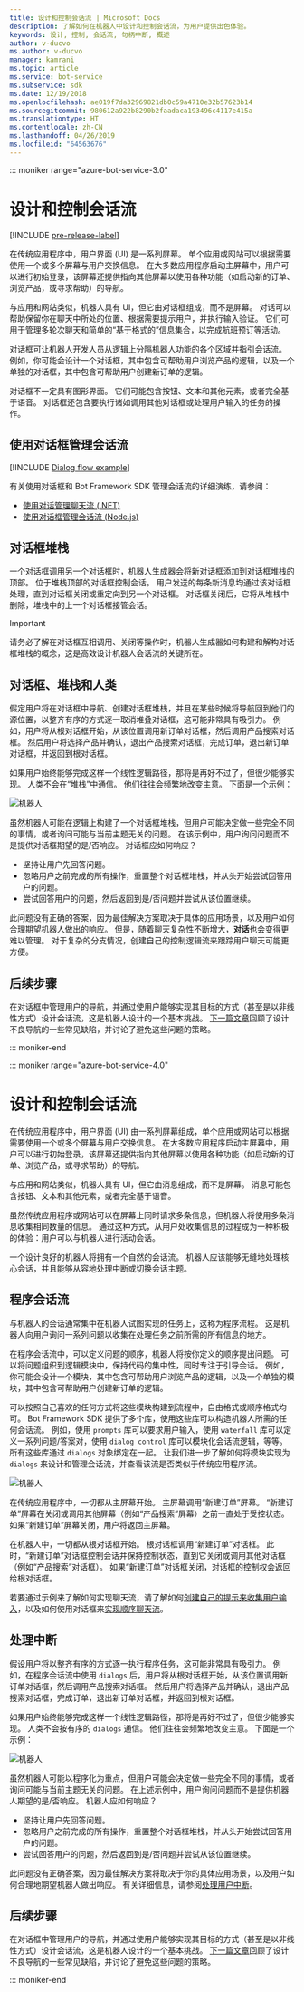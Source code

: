 ```yaml
---
title: 设计和控制会话流 | Microsoft Docs
description: 了解如何在机器人中设计和控制会话流，为用户提供出色体验。
keywords: 设计, 控制, 会话流, 句柄中断, 概述
author: v-ducvo
ms.author: v-ducvo
manager: kamrani
ms.topic: article
ms.service: bot-service
ms.subservice: sdk
ms.date: 12/19/2018
ms.openlocfilehash: ae019f7da32969821db0c59a4710e32b57623b14
ms.sourcegitcommit: 980612a922b8290b2faadaca193496c4117e415a
ms.translationtype: HT
ms.contentlocale: zh-CN
ms.lasthandoff: 04/26/2019
ms.locfileid: "64563676"
---
```

::: moniker range="azure-bot-service-3.0"

# <a name="design-and-control-conversation-flow"></a>设计和控制会话流

[!INCLUDE [pre-release-label](./includes/pre-release-label-v3.md)]

在传统应用程序中，用户界面 (UI) 是一系列屏幕。 
单个应用或网站可以根据需要使用一个或多个屏幕与用户交换信息。 
在大多数应用程序启动主屏幕中，用户可以进行初始登录，该屏幕还提供指向其他屏幕以使用各种功能（如启动新的订单、浏览产品，或寻求帮助）的导航。

与应用和网站类似，机器人具有 UI，但它由对话框组成，而不是屏幕。 对话可以帮助保留你在聊天中所处的位置、根据需要提示用户，并执行输入验证。 它们可用于管理多轮次聊天和简单的“基于格式的”信息集合，以完成航班预订等活动。

对话框可让机器人开发人员从逻辑上分隔机器人功能的各个区域并指引会话流。 例如，你可能会设计一个对话框，其中包含可帮助用户浏览产品的逻辑，以及一个单独的对话框，其中包含可帮助用户创建新订单的逻辑。 

对话框不一定具有图形界面。 它们可能包含按钮、文本和其他元素，或者完全基于语音。 对话框还包含要执行诸如调用其他对话框或处理用户输入的任务的操作。

## <a name="using-dialogs-to-manage-conversation-flow"></a>使用对话框管理会话流

[!INCLUDE [Dialog flow example](./includes/snippet-dotnet-manage-conversation-flow-intro.md)]

有关使用对话框和 Bot Framework SDK 管理会话流的详细演练，请参阅：

- [使用对话管理聊天流 (.NET)](./dotnet/bot-builder-dotnet-manage-conversation-flow.md)
- [使用对话框管理会话流 (Node.js)](./nodejs/bot-builder-nodejs-manage-conversation-flow.md)

## <a name="dialog-stack"></a>对话框堆栈

一个对话框调用另一个对话框时，机器人生成器会将新对话框添加到对话框堆栈的顶部。 
位于堆栈顶部的对话框控制会话。 
用户发送的每条新消息均通过该对话框处理，直到对话框关闭或重定向到另一个对话框。 
对话框关闭后，它将从堆栈中删除，堆栈中的上一个对话框接管会话。 

> [!IMPORTANT]
> 请务必了解在对话框互相调用、关闭等操作时，机器人生成器如何构建和解构对话框堆栈的概念，这是高效设计机器人会话流的关键所在。 

## <a name="dialogs-stacks-and-humans"></a>对话框、堆栈和人类

假定用户将在对话框中导航、创建对话框堆栈，并且在某些时候将导航回到他们的源位置，以整齐有序的方式逐一取消堆叠对话框，这可能非常具有吸引力。 
例如，用户将从根对话框开始，从该位置调用新订单对话框，然后调用产品搜索对话框。 
然后用户将选择产品并确认，退出产品搜索对话框，完成订单，退出新订单对话框，并返回到根对话框。 

如果用户始终能够完成这样一个线性逻辑路径，那将是再好不过了，但很少能够实现。 
人类不会在“堆栈”中通信。 他们往往会频繁地改变主意。 
下面是一个示例： 

![机器人](./media/bot-service-design-conversation-flow/stack-issue.png)

虽然机器人可能在逻辑上构建了一个对话框堆栈，但用户可能决定做一些完全不同的事情，或者询问可能与当前主题无关的问题。 
在该示例中，用户询问问题而不是提供对话框期望的是/否响应。 
对话框应如何响应？

- 坚持让用户先回答问题。 
- 忽略用户之前完成的所有操作，重置整个对话框堆栈，并从头开始尝试回答用户的问题。 
- 尝试回答用户的问题，然后返回到是/否问题并尝试从该位置继续。 

此问题没有正确的答案，因为最佳解决方案取决于具体的应用场景，以及用户如何合理期望机器人做出的响应。 但是，随着聊天复杂性不断增大，**对话**也会变得更难以管理。 对于复杂的分支情况，创建自己的控制逻辑流来跟踪用户聊天可能更方便。

## <a name="next-steps"></a>后续步骤

在对话框中管理用户的导航，并通过使用户能够实现其目标的方式（甚至是以非线性方式）设计会话流，这是机器人设计的一个基本挑战。 
[下一篇文章](./bot-service-design-navigation.md)回顾了设计不良导航的一些常见缺陷，并讨论了避免这些问题的策略。 

::: moniker-end

::: moniker range="azure-bot-service-4.0"

# <a name="design-and-control-conversation-flow"></a>设计和控制会话流

在传统应用程序中，用户界面 (UI) 由一系列屏幕组成，单个应用或网站可以根据需要使用一个或多个屏幕与用户交换信息。
在大多数应用程序启动主屏幕中，用户可以进行初始登录，该屏幕还提供指向其他屏幕以使用各种功能（如启动新的订单、浏览产品，或寻求帮助）的导航。

与应用和网站类似，机器人具有 UI，但它由消息组成，而不是屏幕。 消息可能包含按钮、文本和其他元素，或者完全基于语音。

虽然传统应用程序或网站可以在屏幕上同时请求多条信息，但机器人将使用多条消息收集相同数量的信息。 通过这种方式，从用户处收集信息的过程成为一种积极的体验：用户可以与机器人进行活动会话。

一个设计良好的机器人将拥有一个自然的会话流。 机器人应该能够无缝地处理核心会话，并且能够从容地处理中断或切换会话主题。

## <a name="procedural-conversation-flow"></a>程序会话流

与机器人的会话通常集中在机器人试图实现的任务上，这称为程序流程。 这是机器人向用户询问一系列问题以收集在处理任务之前所需的所有信息的地方。

在程序会话流中，可以定义问题的顺序，机器人将按你定义的顺序提出问题。 可以将问题组织到逻辑模块中，保持代码的集中性，同时专注于引导会话。 例如，你可能会设计一个模块，其中包含可帮助用户浏览产品的逻辑，以及一个单独的模块，其中包含可帮助用户创建新订单的逻辑。

可以按照自己喜欢的任何方式将这些模块构建到流程中，自由格式或顺序格式均可。 Bot Framework SDK 提供了多个库，使用这些库可以构造机器人所需的任何会话流。 例如，使用 `prompts` 库可以要求用户输入，使用 `waterfall` 库可以定义一系列问题/答案对，使用 `dialog control` 库可以模块化会话流逻辑，等等。所有这些库通过 `dialogs` 对象绑定在一起。 让我们进一步了解如何将模块实现为 `dialogs` 来设计和管理会话流，并查看该流是否类似于传统应用程序流。

![机器人](./media/designing-bots/core/dialogs-screens.png)

在传统应用程序中，一切都从主屏幕开始。
主屏幕调用“新建订单”屏幕。
“新建订单”屏幕在关闭或调用其他屏幕（例如“产品搜索”屏幕）之前一直处于受控状态。
如果“新建订单”屏幕关闭，用户将返回主屏幕。

在机器人中，一切都从根对话框开始。
根对话框调用“新建订单”对话框。
此时，“新建订单”对话框控制会话并保持控制状态，直到它关闭或调用其他对话框（例如“产品搜索”对话框）。
如果“新建订单”对话框关闭，对话框的控制权会返回给根对话框。

若要通过示例来了解如何实现聊天流，请了解如何[创建自己的提示来收集用户输入](./v4sdk/bot-builder-primitive-prompts.md)，以及如何使用对话框来[实现顺序聊天流](./v4sdk/bot-builder-dialog-manage-conversation-flow.md)。

## <a name="handle-interruptions"></a>处理中断

假设用户将以整齐有序的方式逐一执行程序任务，这可能非常具有吸引力。
例如，在程序会话流中使用 `dialogs` 后，用户将从根对话框开始，从该位置调用新订单对话框，然后调用产品搜索对话框。 然后用户将选择产品并确认，退出产品搜索对话框，完成订单，退出新订单对话框，并返回到根对话框。

如果用户始终能够完成这样一个线性逻辑路径，那将是再好不过了，但很少能够实现。
人类不会按有序的 `dialogs` 通信。 他们往往会频繁地改变主意。
下面是一个示例：

![机器人](./media/bot-service-design-conversation-flow/stack-issue.png)

虽然机器人可能以程序化为重点，但用户可能会决定做一些完全不同的事情，或者询问可能与当前主题无关的问题。
在上述示例中，用户询问问题而不是提供机器人期望的是/否响应。
机器人应如何响应？

- 坚持让用户先回答问题。
- 忽略用户之前完成的所有操作，重置整个对话框堆栈，并从头开始尝试回答用户的问题。
- 尝试回答用户的问题，然后返回到是/否问题并尝试从该位置继续。

此问题没有正确答案，因为最佳解决方案将取决于你的具体应用场景，以及用户如何合理地期望机器人做出响应。 有关详细信息，请参阅[处理用户中断](v4sdk/bot-builder-howto-handle-user-interrupt.md)。

## <a name="next-steps"></a>后续步骤

在对话框中管理用户的导航，并通过使用户能够实现其目标的方式（甚至是以非线性方式）设计会话流，这是机器人设计的一个基本挑战。
[下一篇文章](~/bot-service-design-navigation.md)回顾了设计不良导航的一些常见缺陷，并讨论了避免这些问题的策略。

::: moniker-end
